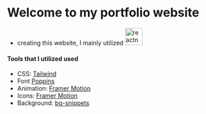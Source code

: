 # Welcome to my portfolio website
- creating this website, I mainly utilized <a href="https://reactnative.dev/" target="_blank" rel="noreferrer"> <img src="https://reactnative.dev/img/header_logo.svg" alt="reactnative" width="40" height="40"/> </a>
#### Tools that I utilized used
- CSS: <a href="https://tailwindcss.com/docs/guides/vite" target="_blank">Tailwind</a> 
- Font <a href="https://fonts.google.com/specimen/Poppins" target="_blank">Poppins</a>
- Animation: <a href="https://www.framer.com/motion/" target="_blank">Framer Motion</a>
- Icons: <a href="https://react-icons.github.io/react-icons/" target="_blank">Framer Motion</a>
- Background: <a href="https://bg.ibelick.com/" target="_blank">bg-snippets</a>
